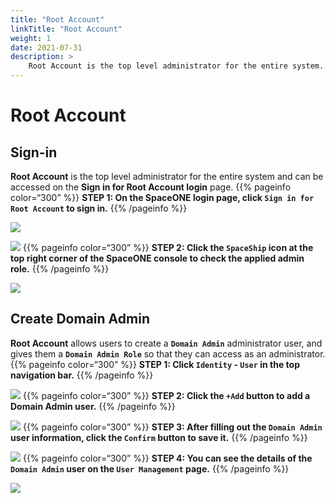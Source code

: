 ```yaml
---
title: "Root Account"
linkTitle: "Root Account"
weight: 1
date: 2021-07-31
description: >
    Root Account is the top level administrator for the entire system.
---
```


# Root Account

## Sign-in

**Root Account** is the top level administrator for the entire system and can be accessed on the **Sign in for Root Account login** page.
{{% pageinfo color=“300” %}}
**STEP 1: On the SpaceONE login page, click `Sign in for Root Account` to sign in.**
{{% /pageinfo %}}
<!-- **`Root Account`**는 시스템 전체에 대한 최상위 관리자로서, **`Sign in for Root Account`** 로그인 페이지를 통해 접속 가능합니다.

**STEP 1: SpaceONE 에 접속한  , `Sign in for Root Account`  로 Sign-in 합니다.** -->

![](/docs/using_spaceone_console/admin_guide/getting-started/root-account_img/root-account_img_01.png)

![](/docs/using_spaceone_console/admin_guide/getting-started/root-account_img/root-account_img_02.png)
{{% pageinfo color=“300” %}}
**STEP 2: Click the `SpaceShip` icon at the top right corner of the SpaceONE console to check the applied admin role.**
{{% /pageinfo %}}
<!-- **STEP 2: SpaceONE console 의 우측 상단의 `SpaceShip` 아이콘을 클릭해 적용된 admin role을 확인합니다.** -->

![](/docs/using_spaceone_console/admin_guide/getting-started/root-account_img/root-account_img_03.png)

## Create Domain Admin

**Root Account** allows users to create a **`Domain Admin`** administrator user, and gives them a **`Domain Admin Role`** so that they can access as an administrator.
{{% pageinfo color=“300” %}}
**STEP 1: Click `Identity` - `User` in the top navigation bar.** 
{{% /pageinfo %}}
<!-- **Root Account** 의 역할은  **`Domain Admin`**  관리자 User를 생성하고,  **`Domain Admin Role`** 을 부여해  관리자가 접속할 수 있도록 지원하는 것입니다.  

**STEP 1: 상단 navigation의 `Identity` - `User` 를 클릭합니다.**  -->

![](/docs/using_spaceone_console/admin_guide/getting-started/root-account_img/root-account_img_04.png)
{{% pageinfo color=“300” %}}
**STEP 2: Click the `+Add` button to add a Domain Admin user.**
{{% /pageinfo %}}
<!-- **STEP 2:  `+Add` 버튼을 클릭해 Domain Admin 사용자를 추가합니다.** -->

![](/docs/using_spaceone_console/admin_guide/getting-started/root-account_img/root-account_img_05.png)
{{% pageinfo color=“300” %}}
**STEP 3: After filling out the `Domain Admin` user information, click the `Confirm` button to save it.**
{{% /pageinfo %}}
<!-- **STEP 3: `Domain Admin` 사용자 정보를 추가한 후,`Confirm` 버튼을 눌러 저장합니다.**  -->

![](/docs/using_spaceone_console/admin_guide/getting-started/root-account_img/root-account_img_06.png)
{{% pageinfo color=“300” %}}
**STEP 4: You can see the details of the `Domain Admin` user on the `User Management` page.**
{{% /pageinfo %}}
<!-- **STEP 4: 상단의`Identity` - `User` 에서  적용된 내용을 확인할 수 있습니다.** -->
![](/docs/using_spaceone_console/admin_guide/getting-started/root-account_img/root-account_img_07.png)

